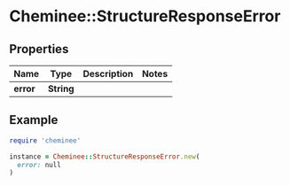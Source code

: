 # Cheminee::StructureResponseError

## Properties

| Name | Type | Description | Notes |
| ---- | ---- | ----------- | ----- |
| **error** | **String** |  |  |

## Example

```ruby
require 'cheminee'

instance = Cheminee::StructureResponseError.new(
  error: null
)
```

